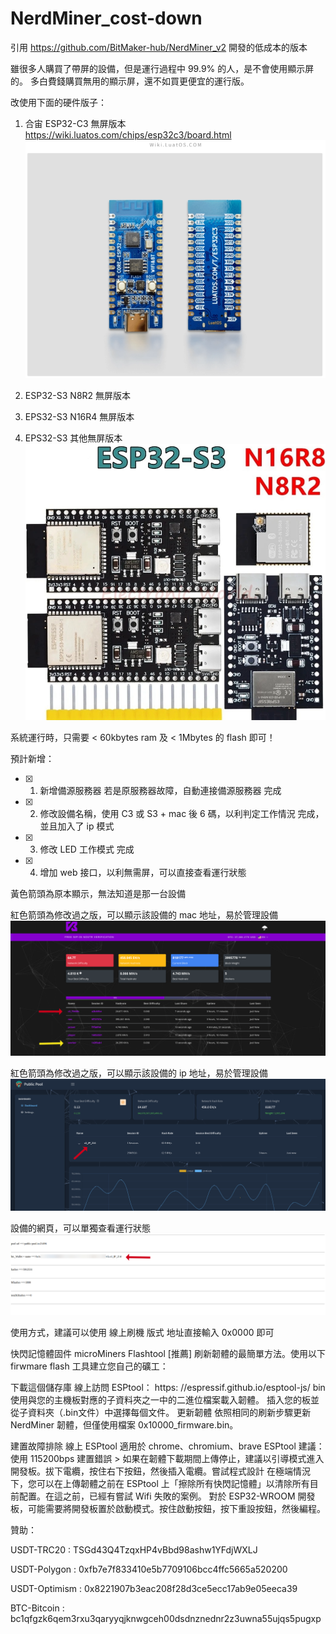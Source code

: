 # NerdMiner_cost-down

引用 https://github.com/BitMaker-hub/NerdMiner_v2   開發的低成本的版本

雖很多人購買了帶屏的設備，但是運行過程中 99.9% 的人，是不會使用顯示屏的。
多白費錢購買無用的顯示屏，還不如買更便宜的運行版。

改使用下面的硬件版子：
1. 合宙 ESP32-C3 無屏版本
   https://wiki.luatos.com/chips/esp32c3/board.html
![image](images/c3.png)

2. ESP32-S3 N8R2 無屏版本
3. EPS32-S3 N16R4 無屏版本 
4. EPS32-S3 其他無屏版本
![image](images/s3.png)

系統運行時，只需要 < 60kbytes ram 及  < 1Mbytes  的 flash 即可！ 

預計新增：
-[x] 1. 新增備源服務器 若是原服務器故障，自動連接備源服務器     完成
-[x] 2. 修改設備名稱，使用  C3 或 S3 + mac 後 6 碼，以利判定工作情況   完成， 並且加入了 ip 模式
-[x] 3. 修改 LED 工作模式 完成
-[x] 4. 增加 web 接口，以利無需屏，可以直接查看運行狀態

黃色箭頭為原本顯示，無法知道是那一台設備

紅色箭頭為修改過之版，可以顯示該設備的 mac 地址，易於管理設備
![image](images/vkbit.png)

紅色箭頭為修改過之版，可以顯示該設備的  ip 地址，易於管理設備
![image](images/public_pool.png)

設備的網頁，可以單獨查看運行狀態
![image](images/web_page.png)



使用方式，建議可以使用 線上刷機 版式
地址直接輸入 0x0000 即可




快閃記憶體固件
microMiners Flashtool [推薦]
刷新韌體的最簡單方法。使用以下 firwmare flash 工具建立您自己的礦工：

下載這個儲存庫
線上訪問 ESPtool： https: //espressif.github.io/esptool-js/
bin使用與您的主機板對應的子資料夾之一中的二進位檔案載入韌體。
插入您的板並從子資料夾（.bin文件）中選擇每個文件。
更新韌體
依照相同的刷新步驟更新 NerdMiner 韌體，但僅使用檔案 0x10000_firmware.bin。

建置故障排除
線上 ESPtool 適用於 chrome、chromium、brave
ESPtool 建議：使用 115200bps
建置錯誤 > 如果在韌體下載期間上傳停止，建議以引導模式進入開發板。拔下電纜，按住右下按鈕，然後插入電纜。嘗試程式設計
在極端情況下，您可以在上傳韌體之前在 ESPtool 上「擦除所有快閃記憶體」以清除所有目前配置。在這之前，已經有嘗試 Wifi 失敗的案例。
對於 ESP32-WROOM 開發板，可能需​​要將開發板置於啟動模式。按住啟動按鈕，按下重設按鈕，然後編程。


   贊助：
   
   USDT-TRC20         :  TSGd43Q4TzqxHP4vBbd98ashw1YFdjWXLJ
   
   USDT-Polygon     :  0xfb7e7f833410e5b7709106bcc4ffc5665a520200
   
   USDT-Optimism :  0x8221907b3eac208f28d3ce5ecc17ab9e05eeca39

   BTC-Bitcoin          :  bc1qfgzk6qem3rxu3qaryyqjknwgceh00dsdnznednr2z3uwna55ujqs5pugxp
   
   
